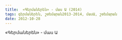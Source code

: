 ```yaml
---
title:  «Գերմաներեն» - մաս Ա (2014) 
tags: գերմաներեն, շտեմարան2013-2014, մասԱ, շտեմարան
date: 2012-10-28
---
```



«Գերմաներեն» - մաս Ա